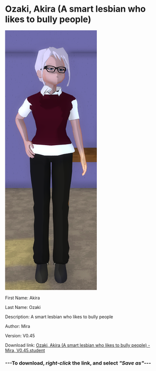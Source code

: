 # Ozaki, Akira (A smart lesbian who likes to bully people)

<img src = "https://raw.githubusercontent.com/Arbiter1223/Daigaku-Gurashi-Custom-Students/master/Students/Files/Ozaki%2C%20Akira%20(A%20smart%20lesbian%20who%20likes%20to%20bully%20people).png">

First Name: Akira

Last Name: Ozaki

Description: A smart lesbian who likes to bully people

Author: Mira

Version: V0.45

Download link: <a href="https://raw.githubusercontent.com/Arbiter1223/Daigaku-Gurashi-Custom-Students/master/Students/Files/Ozaki%2C%20Akira%20(A%20smart%20lesbian%20who%20likes%20to%20bully%20people)%20-%20Mira%2C%20V0.45.student">Ozaki, Akira (A smart lesbian who likes to bully people) - Mira, V0.45.student</a>

### ---**To download, _right-click_ the link, and select _"Save as"_**---
